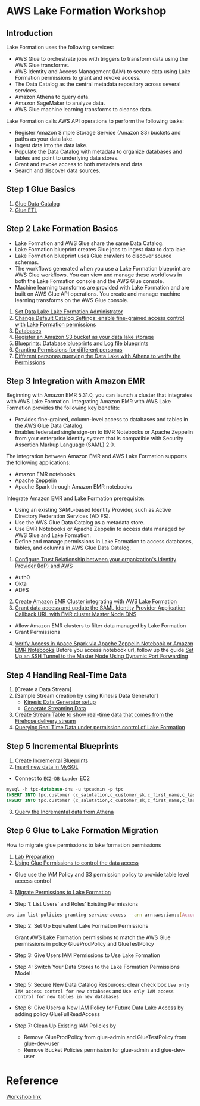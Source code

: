 # AWS Lake Formation Workshop

## Introduction
Lake Formation uses the following services:
- AWS Glue to orchestrate jobs with triggers to transform data using the AWS Glue transforms.
- AWS Identity and Access Management (IAM) to secure data using Lake Formation permissions to grant and revoke access.
- The Data Catalog as the central metadata repository across several services.
- Amazon Athena to query data.
- Amazon SageMaker to analyze data.
- AWS Glue machine learning transforms to cleanse data.

Lake Formation calls AWS API operations to perform the following tasks:
- Register Amazon Simple Storage Service (Amazon S3) buckets and paths as your data lake.
- Ingest data into the data lake.
- Populate the Data Catalog with metadata to organize databases and tables and point to underlying data stores.
- Grant and revoke access to both metadata and data.
- Search and discover data sources.

## Step 1 Glue Basics
1. [Glue Data Catalog](https://lakeformation.workshop.aws/glue-basics/glue-data-catalog.html)
2. [Glue ETL](https://lakeformation.workshop.aws/glue-basics/glue-etl.html)

## Step 2 Lake Formation Basics
- Lake Formation and AWS Glue share the same Data Catalog.
- Lake Formation blueprint creates Glue jobs to ingest data to data lake.
- Lake Formation blueprint uses Glue crawlers to discover source schemas.
- The workflows generated when you use a Lake Formation blueprint are AWS Glue workflows. You can view and manage these workflows in both the Lake Formation console and the AWS Glue console.
- Machine learning transforms are provided with Lake Formation and are built on AWS Glue API operations. You create and manage machine learning transforms on the AWS Glue console.

1. [Set Data Lake Lake Formation Administrator](https://lakeformation.workshop.aws/lakeformation-basics/datalake-administrator.html)
2. [Change Default Catalog Settings: enable fine-grained access control with Lake Formation permissions](https://lakeformation.workshop.aws/lakeformation-basics/default-catalog-settings.html)
3. [Databases](https://lakeformation.workshop.aws/lakeformation-basics/databases.html)
4. [Register an Amazon S3 bucket as your data lake storage](https://lakeformation.workshop.aws/lakeformation-basics/datalake-locations.html)
5. [Blueprints: Database blueprints and Log file blueprints](https://lakeformation.workshop.aws/lakeformation-basics/blueprints.html)
6. [Granting Permissions for different personas](https://lakeformation.workshop.aws/lakeformation-basics/datalake-permissions.html)
7. [Different personas querying the Data Lake with Athena to verify the Permissions ](https://lakeformation.workshop.aws/lakeformation-basics/querying-datalake.html)


## Step 3 Integration with Amazon EMR
Beginning with Amazon EMR 5.31.0, you can launch a cluster that integrates with AWS Lake Formation. Integrating Amazon EMR with AWS Lake Formation provides the following key benefits:
- Provides fine-grained, column-level access to databases and tables in the AWS Glue Data Catalog.
- Enables federated single sign-on to EMR Notebooks or Apache Zeppelin from your enterprise identity system that is compatible with Security Assertion Markup Language (SAML) 2.0.

The integration between Amazon EMR and AWS Lake Formation supports the following applications:
- Amazon EMR notebooks
- Apache Zeppelin
- Apache Spark through Amazon EMR notebooks

Integrate Amazon EMR and Lake Formation prerequisite:
- Using an existing SAML-based Identity Provider, such as Active Directory Federation Services (AD FS). 
- Use the AWS Glue Data Catalog as a metadata store.
- Use EMR Notebooks or Apache Zeppelin to access data managed by AWS Glue and Lake Formation.
- Define and manage permissions in Lake Formation to access databases, tables, and columns in AWS Glue Data Catalog.

1. [Configure Trust Relationship between your organization's Identity Provider (IdP) and AWS](https://lakeformation.workshop.aws/emr-integration/configure-trust.html)
- Auth0
- Okta
- ADFS
2. [Create Amazon EMR Cluster integrating with AWS Lake Formation](https://lakeformation.workshop.aws/emr-integration/emr-cluster.html)
3. [Grant data access and update the SAML Identity Provider Application Callback URL with EMR cluster Master Node DNS](https://lakeformation.workshop.aws/emr-integration/before-accessing-data.html)
- Allow Amazon EMR clusters to filter data managed by Lake Formation
- Grant Permissions
4. [Verify Access in Apace Spark via Apache Zeppelin Notebook or Amazon EMR Notebooks](https://lakeformation.workshop.aws/emr-integration/verify-access.html)
Before you access notebook url, follow up the guide [Set Up an SSH Tunnel to the Master Node Using Dynamic Port Forwarding](https://docs.aws.amazon.com/emr/latest/ManagementGuide/emr-ssh-tunnel.html)

## Step 4 Handling Real-Time Data
1. [Create a Data Stream]
2. [Sample Stream creation by using Kinesis Data Generator]
    - [Kinesis Data Generator setup](https://lakeformation.workshop.aws/handling-realtime-data/kinesis-data-generator.html)
    - [Generate Streaming Data](https://lakeformation.workshop.aws/handling-realtime-data/create-data-stream.html)
3. [Create Stream Table to show real-time data that comes from the Firehose delivery stream](https://lakeformation.workshop.aws/handling-realtime-data/stream-table.html)
4. [Querying Real Time Data under permission control of Lake Formation](https://lakeformation.workshop.aws/handling-realtime-data/stream-table.html)

## Step 5 Incremental Blueprints
1. [Create Incremental Blueprints](https://lakeformation.workshop.aws/incremental-blueprints.html)
2. [Insert new data in MySQL](https://lakeformation.workshop.aws/incremental-blueprints.html)
  - Connect to `EC2-DB-Loader` EC2
  ```sql
  mysql -h tpc-database-dns -u tpcadmin -p tpc
  INSERT INTO tpc.customer (c_salutation,c_customer_sk,c_first_name,c_last_name) VALUES("Dr.",29999935,"Jill","Thomas");
  INSERT INTO tpc.customer (c_salutation,c_customer_sk,c_first_name,c_last_name) VALUES("Dr.",29999936,"Jill","Thomas");        
  ```
3. [Query the Incremental data from Athena](https://lakeformation.workshop.aws/incremental-blueprints.html)

## Step 6 Glue to Lake Formation Migration
How to migrate glue permissions to lake formation permissions

1. [Lab Preparation](https://lakeformation.workshop.aws/glue-to-lakeformation-migration/lab-preparation.html)
2. [Using Glue Permissions to control the data access](https://lakeformation.workshop.aws/glue-to-lakeformation-migration/using-glue-permissons.html)
- Glue use the IAM Policy and S3 permission policy to provide table level access control
3. [Migrate Permissions to Lake Formation](https://lakeformation.workshop.aws/glue-to-lakeformation-migration/migrate-permissions.html)
- Step 1: List Users' and Roles' Existing Permissions
```bash
aws iam list-policies-granting-service-access --arn arn:aws:iam::[AccountID]:user/glue-admin --service-namespaces glue
```
- Step 2: Set Up Equivalent Lake Formation Permissions

    Grant AWS Lake Formation permissions to match the AWS Glue permissions in policy GlueProdPolicy and GlueTestPolicy
- Step 3: Give Users IAM Permissions to Use Lake Formation
- Step 4: Switch Your Data Stores to the Lake Formation Permissions Model
- Step 5: Secure New Data Catalog Resources: clear check box `Use only IAM access control for new databases` and `Use only IAM access control for new tables in new databases`
- Step 6: Give Users a New IAM Policy for Future Data Lake Access by adding policy GlueFullReadAccess
- Step 7: Clean Up Existing IAM Policies by 
  - Remove GlueProdPolicy from glue-admin and GlueTestPolicy from glue-dev-user
  - Remove Bucket Policies permission for glue-admin and glue-dev-user

# Reference
[Workshop link](https://lakeformation.workshop.aws/introduction.html)


